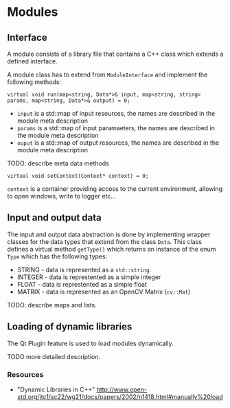 Modules
=======

## Interface

A module consists of a library file that contains a C++ class which extends a defined interface.

A module class has to extend from `ModuleInterface` and implement the following methods:

	virtual void run(map<string, Data*>& input, map<string, string> params, map<string, Data*>& output) = 0;

- `input` is a std::map of input resources, the names are described in the module meta description
- `params` is a std::map of input paramaeters, the names are described in the module meta description
- `ouput` is a std::map of output resources, the names are described in the module meta description

TODO: describe meta data methods

    virtual void setContext(Context* context) = 0;
    
`context` is a container providing access to the current environment, allowing to open windows, write to logger etc...

## Input and output data

The input and output data abstraction is done by implementing wrapper classes for the data types that extend from the class `Data`.
This class defines a virtual method `getType()` which returns an instance of the enum `Type` which has the following types:

- STRING - data is represented as a `std::string`.
- INTEGER - data is represtented as a simple integer
- FLOAT - data is represtented as a simple float
- MATRIX - data is represented as an OpenCV Matrix (`cv::Mat`)

TODO: describe maps and lists.

Loading of dynamic libraries
----------------------------

The Qt Plugin feature is used to load modules dynamically.

TODO more detailed description.

### Resources

- "Dynamic Libraries in C++" <http://www.open-std.org/jtc1/sc22/wg21/docs/papers/2002/n1418.html#manually%20load>